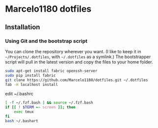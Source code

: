 # Marcelo1180 dotfiles

## Installation

### Using Git and the bootstrap script

You can clone the repository wherever you want. (I like to keep it in `~/Projects/.dotfiles`, with `~/.dotfiles` as a symlink.) The bootstrapper script will pull in the latest version and copy the files to your home folder.

```bash
sudo apt-get install fabric openssh-server
sudo pip install fabric
git clone https://github.com/Marcelo1180/dotfiles.git ~/.dotfiles
fab -H localhost install
```

edit ~/.bashrc
```bash
[ -f ~/.fzf.bash ] && source ~/.fzf.bash
if [[ ! $TERM =~ screen ]]; then
    exec tmux
fi
bash ~/.bashart
```
